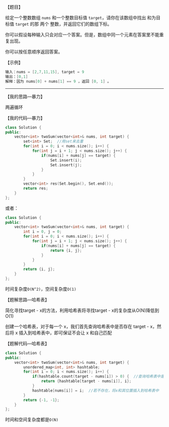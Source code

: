 【题目】

给定一个整数数组 `nums` 和一个整数目标值 `target`，请你在该数组中找出 和为目标值 `target`  的那 两个 整数，并返回它们的数组下标。

你可以假设每种输入只会对应一个答案。但是，数组中同一个元素在答案里不能重复出现。

你可以按任意顺序返回答案。

【示例】

```c++
输入：nums = [2,7,11,15], target = 9
输出：[0,1]
解释：因为 nums[0] + nums[1] == 9 ，返回 [0, 1] 。
```

---

【我的思路—暴力】

两遍循环

【我的代码—暴力】

```c++
class Solution {
public:
    vector<int> twoSum(vector<int>& nums, int target) {
        set<int> Set;  //用set来去重
        for(int i = 0; i < nums.size(); i++) {
            for(int j = i + 1; j < nums.size(); j++) {
                if(nums[i] + nums[j] == target) {
                    Set.insert(i);
                    Set.insert(j);
                }
            }
        }
        vector<int> res(Set.begin(), Set.end());
        return res;
    }
};
```

或者：

```c++
class Solution {
public:
    vector<int> twoSum(vector<int>& nums, int target) {
        int i = 0, j = 0;
        for(int i = 0; i < nums.size(); i++) {
            for(int j = i + 1; j < nums.size(); j++) {
                if(nums[i] + nums[j] == target) {
                    return {i, j};
                }
            }
        }
        return {i, j};
    }
};
```

时间复杂度`O(N^2)`，空间复杂度`O(1)`

【题解思路—哈希表】

简化寻找target - x的方法，利用哈希表将寻找target - x的复杂度从O(N)降低到O(1)

创建一个哈希表，对于每一个 x，我们首先查询哈希表中是否存在 target - x，然后将 x 插入到哈希表中，即可保证不会让 x 和自己匹配

【题解代码—哈希表】

```C++
class Solution {
public:
    vector<int> twoSum(vector<int>& nums, int target) {
        unordered_map<int, int> hashtable;
        for(int i = 0; i < nums.size(); i++) {
            if(hashtable.count(target - nums[i]) > 0) {  //查询哈希表中是否存在target - x
                return {hashtable[target - nums[i]], i};
            }
            hashtable[nums[i]] = i;  //若不存在，将x和其位置插入到哈希表中
        }
        return {-1, -1};
    }
};
```

时间和空间复杂度都是`O(N)`